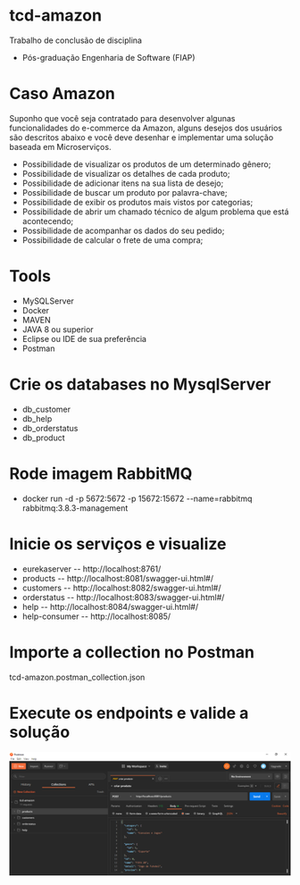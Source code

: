 # tcd-amazon
Trabalho de conclusão de disciplina
* Pós-graduação Engenharia de Software (FIAP)

# Caso Amazon
Suponho que você seja contratado para desenvolver algunas funcionalidades do e-commerce da
Amazon, alguns desejos dos usuários são descritos abaixo e você deve desenhar e implementar uma
solução baseada em Microserviços.

* Possibilidade de visualizar os produtos de um determinado gênero;
* Possibilidade de visualizar os detalhes de cada produto;
* Possibilidade de adicionar itens na sua lista de desejo;
* Possibilidade de buscar um produto por palavra-chave;
* Possibilidade de exibir os produtos mais vistos por categorias;
* Possibilidade de abrir um chamado técnico de algum problema que está acontecendo;
* Possibilidade de acompanhar os dados do seu pedido;
* Possibilidade de calcular o frete de uma compra;

# Tools
* MySQLServer
* Docker
* MAVEN
* JAVA 8 ou superior
* Eclipse ou IDE de sua preferência
* Postman

# Crie os databases no MysqlServer
* db_customer
* db_help
* db_orderstatus
* db_product

# Rode imagem RabbitMQ
* docker run -d -p 5672:5672 -p 15672:15672 --name=rabbitmq rabbitmq:3.8.3-management

# Inicie os serviços e visualize
* eurekaserver  -- http://localhost:8761/
* products      -- http://localhost:8081/swagger-ui.html#/
* customers     -- http://localhost:8082/swagger-ui.html#/
* orderstatus   -- http://localhost:8083/swagger-ui.html#/
* help          -- http://localhost:8084/swagger-ui.html#/
* help-consumer -- http://localhost:8085/

# Importe a collection no Postman 

tcd-amazon.postman_collection.json

# Execute os endpoints e valide a solução

![Alt text](https://github.com/JeffMSantos/tcd-amazon/blob/master/image/collection.PNG)

